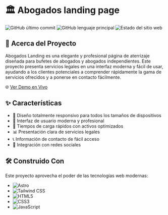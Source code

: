 # 🏛️ Abogados landing page

![GitHub último commit](https://img.shields.io/github/last-commit/DuAndresMina/Abogados-landing)
![GitHub lenguaje principal](https://img.shields.io/github/languages/top/DuAndresMina/Abogados-landing)
![Estado del sitio web](https://img.shields.io/website?url=https%3A%2F%2Fduandresmina.github.io%2FAbogados-landing%2F)

## 📜 Acerca del Proyecto

Abogados Landing es una elegante y profesional página de aterrizaje diseñada para bufetes de abogados y abogados independientes. Este proyecto presenta servicios legales en una interfaz moderna y fácil de usar, ayudando a los clientes potenciales a comprender rápidamente la gama de servicios ofrecidos y a ponerse en contacto fácilmente.

🌐 [Ver Demo en Vivo](https://duandresmina.github.io/Abogados-landing/)


## ✨ Características

- 📱 Diseño totalmente responsivo para todos los tamaños de dispositivos
- 🎨 Interfaz de usuario moderna y profesional
- 🚀 Tiempos de carga rápidos con activos optimizados
- 📊 Presentación clara de servicios legales
- 📞 Información de contacto de fácil acceso
- 🔗 Integración con redes sociales

## 🛠️ Construido Con

Este proyecto aprovecha el poder de las tecnologías web modernas:

- ![Astro](https://img.shields.io/badge/astro-%232C2052.svg?style=for-the-badge&logo=astro&logoColor=white)
- ![Tailwind CSS](https://img.shields.io/badge/tailwindcss-%2338B2AC.svg?style=for-the-badge&logo=tailwind-css&logoColor=white)
- ![HTML5](https://img.shields.io/badge/html5-%23E34F26.svg?style=for-the-badge&logo=html5&logoColor=white)
- ![CSS3](https://img.shields.io/badge/css3-%231572B6.svg?style=for-the-badge&logo=css3&logoColor=white)
- ![JavaScript](https://img.shields.io/badge/javascript-%23323330.svg?style=for-the-badge&logo=javascript&logoColor=%23F7DF1E)

